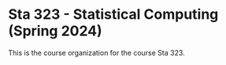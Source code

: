# Sta 323 - Statistical Computing (Spring 2024)

This is the course organization for the course Sta 323.

